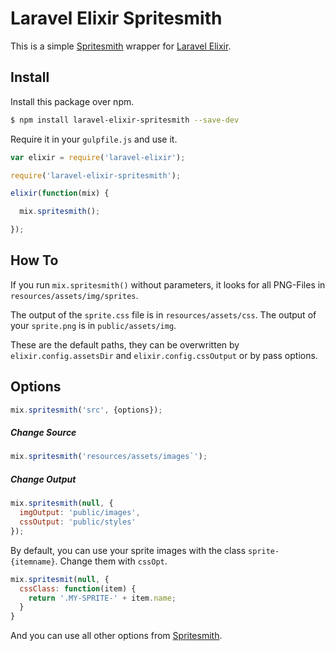 # Laravel Elixir Spritesmith

This is a simple [Spritesmith](https://github.com/twolfson/gulp.spritesmith) wrapper for [Laravel Elixir](https://github.com/laravel/elixir).

## Install

Install this package over npm.

```sh
$ npm install laravel-elixir-spritesmith --save-dev
```

Require it in your `gulpfile.js` and use it.

```javascript
var elixir = require('laravel-elixir');

require('laravel-elixir-spritesmith');

elixir(function(mix) {

  mix.spritesmith();

});
```

## How To

If you run `mix.spritesmith()` without parameters, it looks for all PNG-Files in `resources/assets/img/sprites`.

The output of the `sprite.css` file is in `resources/assets/css`. The output of your `sprite.png` is in `public/assets/img`. 

These are the default paths, they can be overwritten by `elixir.config.assetsDir` and `elixir.config.cssOutput` or by pass options.

## Options

```javascript
mix.spritesmith('src', {options});
```

##### Change Source

```javascript
mix.spritesmith('resources/assets/images`');
```

##### Change Output

```javascript
mix.spritesmith(null, {
  imgOutput: 'public/images',
  cssOutput: 'public/styles'
});
```

By default, you can use your sprite images with the class `sprite-{itemname}`. Change them with `cssOpt`.

```javascript
mix.spritesmit(null, {
  cssClass: function(item) { 
    return '.MY-SPRITE-' + item.name;
  }
}
```

And you can use all other options from [Spritesmith](https://github.com/twolfson/gulp.spritesmith).
